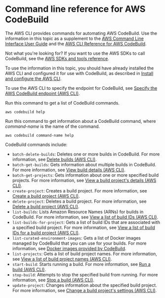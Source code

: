 # Command line reference for AWS CodeBuild<a name="cmd-ref"></a>

The AWS CLI provides commands for automating AWS CodeBuild\. Use the information in this topic as a supplement to the [AWS Command Line Interface User Guide](https://docs.aws.amazon.com/cli/latest/userguide/) and the [AWS CLI Reference for AWS CodeBuild](https://docs.aws.amazon.com/cli/latest/reference/codebuild/)\.

Not what you're looking for? If you want to use the AWS SDKs to call CodeBuild, see the [AWS SDKs and tools reference](sdk-ref.md)\.

To use the information in this topic, you should have already installed the AWS CLI and configured it for use with CodeBuild, as described in [Install and configure the AWS CLI](setting-up.md#setting-up-cli)\.

 To use the AWS CLI to specify the endpoint for CodeBuild, see [Specify the AWS CodeBuild endpoint \(AWS CLI\)](endpoint-specify.md#endpoint-specify-cli)\. 

Run this command to get a list of CodeBuild commands\.

```
aws codebuild help
```

Run this command to get information about a CodeBuild command, where *command\-name* is the name of the command\.

```
aws codebuild command-name help
```

CodeBuild commands include:
+ `batch-delete-builds`: Deletes one or more builds in CodeBuild\. For more information, see [Delete builds \(AWS CLI\)](delete-builds.md#delete-builds-cli)\.
+ `batch-get-builds`: Gets information about multiple builds in CodeBuild\. For more information, see [View build details \(AWS CLI\)](view-build-details.md#view-build-details-cli)\.
+ `batch-get-projects`: Gets information about one or more specified build projects\. For more information, see [View a build project's details \(AWS CLI\)](view-project-details.md#view-project-details-cli)\.
+ `create-project`: Creates a build project\. For more information, see [Create a build project \(AWS CLI\)](create-project.md#create-project-cli)\.
+ `delete-project`: Deletes a build project\. For more information, see [Delete a build project \(AWS CLI\)](delete-project.md#delete-project-cli)\.
+ `list-builds`: Lists Amazon Resource Names \(ARNs\) for builds in CodeBuild\. For more information, see [View a list of build IDs \(AWS CLI\)](view-build-list.md#view-build-list-cli)\.
+ `list-builds-for-project`: Gets a list of build IDs that are associated with a specified build project\. For more information, see [View a list of build IDs for a build project \(AWS CLI\)](view-builds-for-project.md#view-builds-for-project-cli)\.
+ `list-curated-environment-images`: Gets a list of Docker images managed by CodeBuild that you can use for your builds\. For more information, see [Docker images provided by CodeBuild](build-env-ref-available.md)\.
+ `list-projects`: Gets a list of build project names\. For more information, see [View a list of build project names \(AWS CLI\)](view-project-list.md#view-project-list-cli)\.
+ `start-build`: Starts running a build\. For more information, see [Run a build \(AWS CLI\)](run-build.md#run-build-cli)\.
+ `stop-build`: Attempts to stop the specified build from running\. For more information, see [Stop a build \(AWS CLI\)](stop-build.md#stop-build-cli)\.
+ `update-project`: Changes information about the specified build project\. For more information, see [Change a build project's settings \(AWS CLI\)](change-project.md#change-project-cli)\.